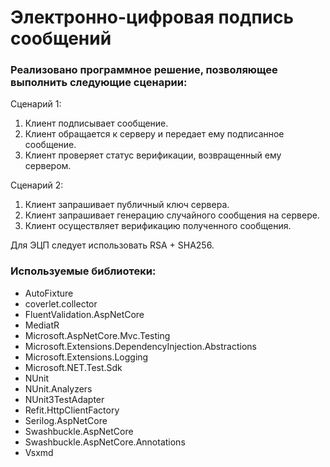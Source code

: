 # Электронно-цифровая подпись сообщений

### Реализовано программное решение, позволяющее выполнить следующие сценарии: 

Сценарий 1:
1.	Клиент подписывает сообщение.
2.	Клиент обращается к серверу и передает ему подписанное сообщение. 
3.	Клиент проверяет статус верификации, возвращенный ему сервером.

Сценарий 2:
1.	Клиент запрашивает публичный ключ сервера.
2.	Клиент запрашивает генерацию случайного сообщения на сервере.
3.	Клиент осуществляет верификацию полученного сообщения.

Для ЭЦП следует использовать RSA + SHA256.

### Используемые библиотеки:
- AutoFixture
- coverlet.collector
- FluentValidation.AspNetCore
- MediatR
- Microsoft.AspNetCore.Mvc.Testing
- Microsoft.Extensions.DependencyInjection.Abstractions
- Microsoft.Extensions.Logging
- Microsoft.NET.Test.Sdk
- NUnit
- NUnit.Analyzers
- NUnit3TestAdapter
- Refit.HttpClientFactory
- Serilog.AspNetCore
- Swashbuckle.AspNetCore
- Swashbuckle.AspNetCore.Annotations
- Vsxmd
